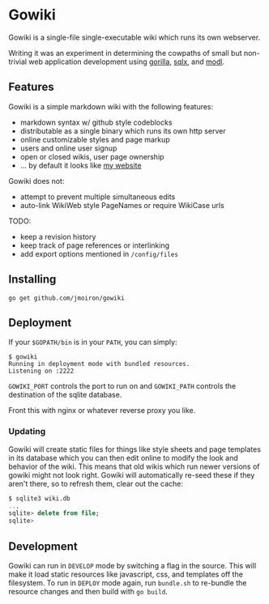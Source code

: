 # Gowiki

Gowiki is a single-file single-executable wiki which runs its own webserver.

Writing it was an experiment in determining the cowpaths of small but non-trivial web application development using
[gorilla](http://gorillatoolkit.org), [sqlx](http://github.com/jmoiron/sqlx), and
[modl](http://github.com/jmoiron/modl).

## Features

Gowiki is a simple markdown wiki with the following features:

* markdown syntax w/ github style codeblocks
* distributable as a single binary which runs its own http server
* online customizable styles and page markup
* users and online user signup
* open or closed wikis, user page ownership
* ... by default it looks like [my website](http://jmoiron.net)

Gowiki does not:

* attempt to prevent multiple simultaneous edits
* auto-link WikiWeb style PageNames or require WikiCase urls

TODO:

* keep a revision history
* keep track of page references or interlinking
* add export options mentioned in `/config/files`

## Installing

```
go get github.com/jmoiron/gowiki
```

## Deployment

If your `$GOPATH/bin` is in your `PATH`, you can simply:

```
$ gowiki
Running in deployment mode with bundled resources.
Listening on :2222
```

`GOWIKI_PORT` controls the port to run on and `GOWIKI_PATH` controls the destination of the sqlite database.

Front this with nginx or whatever reverse proxy you like.

### Updating

Gowiki will create static files for things like style sheets and page templates in its database which
you can then edit online to modify the look and behavior of the wiki.  This means that old wikis
which run newer versions of gowiki might not look right.  Gowiki will automatically re-seed these if
they aren't there, so to refresh them, clear out the cache:

```sql
$ sqlite3 wiki.db
...
sqlite> delete from file;
sqlite>
```

## Development

Gowiki can run in `DEVELOP` mode by switching a flag in the source.  This will make it load static resources like
javascript, css, and templates off the filesystem.  To run in `DEPLOY` mode again, run `bundle.sh` to re-bundle the
resource changes and then build with `go build`.


